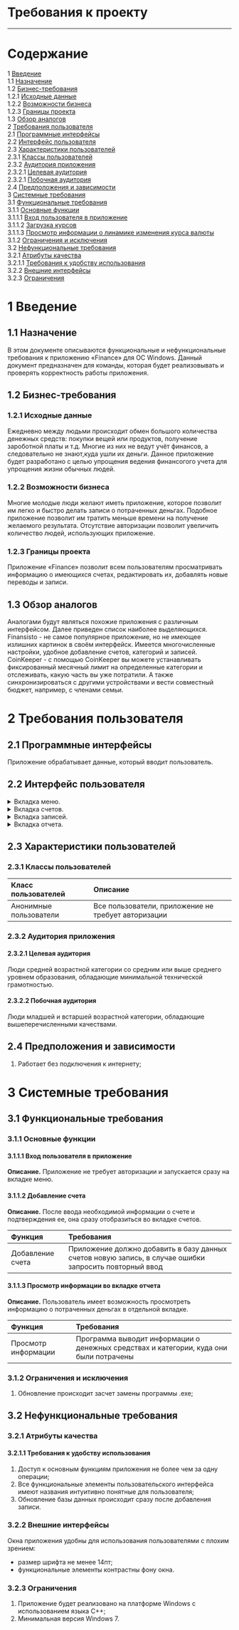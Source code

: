 # Требования к проекту
---

# Содержание
1 [Введение](#intro)  
1.1 [Назначение](#appointment)  
1.2 [Бизнес-требования](#business_requirements)  
1.2.1 [Исходные данные](#initial_data)  
1.2.2 [Возможности бизнеса](#business_opportunities)  
1.2.3 [Границы проекта](#project_boundary)  
1.3 [Обзор аналогов](#analogues)  
2 [Требования пользователя](#user_requirements)  
2.1 [Программные интерфейсы](#software_interfaces)  
2.2 [Интерфейс пользователя](#user_interface)  
2.3 [Характеристики пользователей](#user_specifications)  
2.3.1 [Классы пользователей](#user_classes)  
2.3.2 [Аудитория приложения](#application_audience)  
2.3.2.1 [Целевая аудитория](#target_audience)  
2.3.2.1 [Побочная аудитория](#collateral_audience)  
2.4 [Предположения и зависимости](#assumptions_and_dependencies)  
3 [Системные требования](#system_requirements)  
3.1 [Функциональные требования](#functional_requirements)  
3.1.1 [Основные функции](#main_functions)  
3.1.1.1 [Вход пользователя в приложение](#user_logon_to_the_application)  
3.1.1.2 [Загрузка курсов](#download_products)  
3.1.1.3 [Просмотр информации о линамике изменения курса валюты](#download_product)   
3.1.2 [Ограничения и исключения](#restrictions_and_exclusions)  
3.2 [Нефункциональные требования](#non-functional_requirements)  
3.2.1 [Атрибуты качества](#quality_attributes)  
3.2.1.1 [Требования к удобству использования](#requirements_for_ease_of_use)  
3.2.2 [Внешние интерфейсы](#external_interfaces)  
3.2.3 [Ограничения](#restrictions)  

<a name="intro"/>

# 1 Введение

<a name="appointment"/>

## 1.1 Назначение
В этом документе описываются функциональные и нефункциональные требования к приложению «Finance» для ОС Windows. Данный документ предназначен для команды, которая будет реализовывать и проверять корректность работы приложения. 

<a name="business_requirements"/>

## 1.2 Бизнес-требования

<a name="initial_data"/>

### 1.2.1 Исходные данные
Ежедневно между людьми происходит обмен большого количества денежных средств: покупки вещей или продуктов, получение зароботной платы и т.д. Многие из них не ведут учёт финансов, а следовательно не знают,куда ушли их деньги. Данное приложение будет разработано с целью упрощения ведения финансогого учета для упрощения жизни обычных людей.

<a name="business_opportunities"/>

### 1.2.2 Возможности бизнеса
Многие молодые люди желают иметь приложение, которое позволит им легко и быстро делать записи о потраченных деньгах. Подобное приложение позволит им тратить меньше времени на получение желаемого результата. Отсутствие авторизации позволит увеличить количество людей, использующих приложение.

<a name="project_boundary"/>

### 1.2.3 Границы проекта
Приложение «Finance» позволит всем пользователям просматривать информацию о имеющихся счетах, редактировать их, добавлять новые переводы и записи.

<a name="analogues"/>

## 1.3 Обзор аналогов
Аналогами будут являться похожие приложения с различным интерфейсом. Далее приведен список наиболее выделяющихся.
Finansisto - не самое популярное приложение, но не имеющее излишних картинок в своём интерфейск. Имеется многочисленные настройки, удобное добавление счетов, категорий и записей.
CoinKeeper - c помощью CoinKeeper вы можете устанавливать фиксированный месячный лимит на определенные категории и отслеживать, какую часть вы уже потратили. А также синхронизироваться с другими устройствами и вести совместный бюджет, например, с членами семьи.

<a name="user_requirements"/>

# 2 Требования пользователя

<a name="software_interfaces"/>

## 2.1 Программные интерфейсы
Приложение обрабатывает данные, который вводит пользователь. 

<a name="user_interface"/>

## 2.2 Интерфейс пользователя

<details>
<summary>Вкладка меню.</summary>

![Вкладка меню](https://user-images.githubusercontent.com/71378966/200777707-64df6a11-1835-4f96-af81-847f1895889c.png)

</details>

<details>

<summary>Вкладка счетов.</summary>

![Вкладка счетов](https://user-images.githubusercontent.com/71378966/200777809-2b502e56-b5f1-44c7-b778-34e12fea0708.png)

</details>
  
 <details>
<summary>Вкладка записей.</summary>

![Вкладка записей](https://user-images.githubusercontent.com/71378966/200777859-dedbf42b-d01b-48bc-9189-98be2895821d.png)

</details>

  <details>
<summary>Вкладка отчета.</summary>

![Вкладка отчета](https://user-images.githubusercontent.com/71378966/200777936-82d8e3df-240a-4ce9-956d-5ff1c568e676.png)

</details>

<a name="user_specifications"/>

## 2.3 Характеристики пользователей

<a name="user_classes"/>

### 2.3.1 Классы пользователей

| Класс пользователей | Описание |
|:---|:---|
| Анонимные пользователи | Все пользователи, приложение не требует авторизации |

<a name="application_audience"/>

### 2.3.2 Аудитория приложения

<a name="target_audience"/>

#### 2.3.2.1 Целевая аудитория
Люди средней возрастной категории со средним или выше среднего уровнем образования, обладающие минимальной технической грамотностью.

<a name="collateral_audience"/>

#### 2.3.2.2 Побочная аудитория
Люди младшей и встаршей возрастной категории, обладающие вышеперечисленными качествами.

<a name="assumptions_and_dependencies"/>

## 2.4 Предположения и зависимости
1. Работает без подключения к интернету;

<a name="system_requirements"/>

# 3 Системные требования

<a name="functional_requirements"/>

## 3.1 Функциональные требования

<a name="main_functions"/>

### 3.1.1 Основные функции

<a name="user_logon_to_the_application"/>

#### 3.1.1.1 Вход пользователя в приложение
**Описание.** Приложение не требует авторизации и запускается сразу на вкладке меню.

<a name="download_products"/>

#### 3.1.1.2 Добавление счета
**Описание.** После ввода необходимой информации о счете и подтверждения ее, она сразу отобразиться во вкладке счетов.

| Функция | Требования | 
|:---|:---|
| Добавление счета | Приложение должно добавить в базу данных счетов новую запись, в случае ошибки запросить повторный ввод|

<a name="download_product"/>

#### 3.1.1.3 Просмотр информации во вкладке отчета
**Описание.** Пользователь имеет возможность просмотреть информацию о потраченных деньгах в отдельной вкладке.

| Функция | Требования | 
|:---|:---|
| Просмотр информации | Программа выводит информации о денежных средствах и категории, куда они были потрачены|

<a name="restrictions_and_exclusions"/>

### 3.1.2 Ограничения и исключения
1. Обновление происходит засчет замены программы .exe;

<a name="non-functional_requirements"/>

## 3.2 Нефункциональные требования

<a name="quality_attributes"/>

### 3.2.1 Атрибуты качества

<a name="requirements_for_ease_of_use"/>

#### 3.2.1.1 Требования к удобству использования
1. Доступ к основным функциям приложения не более чем за одну операции;
2. Все функциональные элементы пользовательского интерфейса имеют названия интуитивно понятные для пользователя;
3. Обновление базы данных происходит сразу после добавления записи.

<a name="external_interfaces"/>

### 3.2.2 Внешние интерфейсы
Окна приложения удобны для использования пользователями с плохим зрением:
  * размер шрифта не менее 14пт;
  * функциональные элементы контрастны фону окна.

<a name="restrictions"/>

### 3.2.3 Ограничения
1. Приложение будет реализовано на платформе Windows с использованием языка C++;
2. Минимальная версия Windows 7.
